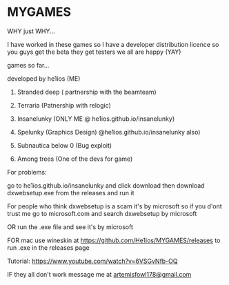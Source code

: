 # MYGAMES

WHY just WHY...

I have worked in these games so I have a developer distribution licence so you guys get the beta they get testers we all are happy
(YAY)


games so far...

developed by he1ios (ME)

1. Stranded deep ( partnership with the beamteam)

2. Terraria (Patnership with relogic)

3. Insanelunky (ONLY ME @ he1ios.github.io/insanelunky)

4. Spelunky (Graphics Design) @he1ios.github.io/insanelunky also)

5. Subnautica below 0 (Bug exploit)

6. Among trees (One of the devs for game)

For problems:

  go to he1ios.github.io/insanelunky and click download then download dxwebsetup.exe from the releases and run it
  
  For people who think dxwebsetup is a scam it's by microsoft so if you d'ont trust me go to microsoft.com and search dxwebsetup by microsoft
  
  OR run the .exe file and see it's by microsoft
  
  FOR mac use wineskin at https://github.com/He1ios/MYGAMES/releases to run .exe in the releases page
  
  Tutorial: https://www.youtube.com/watch?v=6VSGvNfb-OQ
  
  IF they all don't work message me at artemisfowl178@gmail.com
